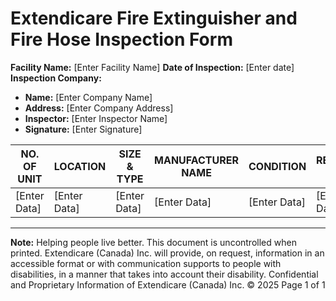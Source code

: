 # Extendicare Fire Extinguisher and Fire Hose Inspection Form

**Facility Name:** [Enter Facility Name]
**Date of Inspection:** [Enter date]
**Inspection Company:**
- **Name:** [Enter Company Name]
- **Address:** [Enter Company Address]
- **Inspector:** [Enter Inspector Name]
- **Signature:** [Enter Signature]

| NO. OF UNIT | LOCATION | SIZE & TYPE | MANUFACTURER NAME | CONDITION | RECHARGE LAST | RECHARGE NEXT | H.T. TEST LAST | H.T. TEST NEXT |
|-------------|----------|-------------|--------------------|-----------|----------------|----------------|----------------|----------------|
| [Enter Data] | [Enter Data] | [Enter Data] | [Enter Data] | [Enter Data] | [Enter Data] | [Enter Data] | [Enter Data] | [Enter Data] |

----

**Note:**
Helping people live better.
This document is uncontrolled when printed. Extendicare (Canada) Inc. will provide, on request, information in an accessible format or with communication supports to people with disabilities, in a manner that takes into account their disability.
Confidential and Proprietary Information of Extendicare (Canada) Inc. © 2025
Page 1 of 1